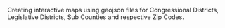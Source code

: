 Creating interactive maps using geojson files for Congressional Districts, Legislative Districts, Sub Counties and respective Zip Codes.
